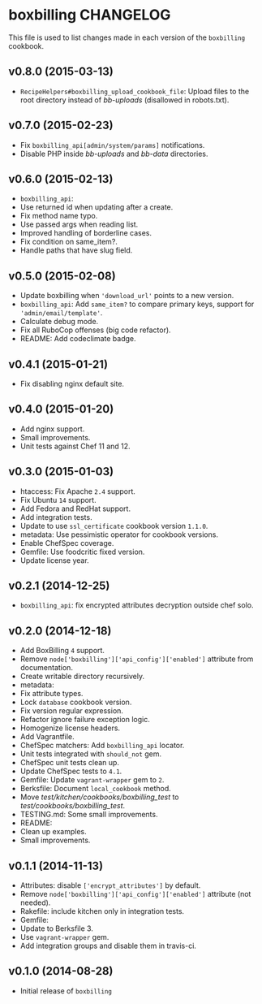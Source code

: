 boxbilling CHANGELOG
====================

This file is used to list changes made in each version of the `boxbilling` cookbook.

## v0.8.0 (2015-03-13)

* `RecipeHelpers#boxbilling_upload_cookbook_file`: Upload files to the root directory instead of *bb-uploads* (disallowed in robots.txt).

## v0.7.0 (2015-02-23)

* Fix `boxbilling_api[admin/system/params]` notifications.
* Disable PHP inside *bb-uploads* and *bb-data* directories.

## v0.6.0 (2015-02-13)

* `boxbilling_api`:
 * Use returned id when updating after a create.
 * Fix method name typo.
 * Use passed args when reading list.
 * Improved handling of borderline cases.
 * Fix condition on same_item?.
 * Handle paths that have slug field.

## v0.5.0 (2015-02-08)

* Update boxbilling when `'download_url'` points to a new version.
* `boxbilling_api`: Add `same_item?` to compare primary keys, support for `'admin/email/template'`.
* Calculate debug mode.
* Fix all RuboCop offenses (big code refactor).
* README: Add codeclimate badge.

## v0.4.1 (2015-01-21)

* Fix disabling nginx default site.

## v0.4.0 (2015-01-20)

* Add nginx support.
* Small improvements.
* Unit tests against Chef 11 and 12.

## v0.3.0 (2015-01-03)

* htaccess: Fix Apache `2.4` support.
* Fix Ubuntu `14` support.
* Add Fedora and RedHat support.
* Add integration tests.
* Update to use `ssl_certificate` cookbook version `1.1.0`.
* metadata: Use pessimistic operator for cookbook versions.
* Enable ChefSpec coverage.
* Gemfile: Use foodcritic fixed version.
* Update license year.

## v0.2.1 (2014-12-25)

* `boxbilling_api`: fix encrypted attributes decryption outside chef solo.

## v0.2.0 (2014-12-18)

* Add BoxBilling `4` support.
* Remove `node['boxbilling']['api_config']['enabled']` attribute from documentation.
* Create writable directory recursively.
* metadata:
 * Fix attribute types.
 * Lock `database` cookbook version.
* Fix version regular expression.
* Refactor ignore failure exception logic.
* Homogenize license headers.
* Add Vagrantfile.
* ChefSpec matchers: Add `boxbilling_api` locator.
* Unit tests integrated with `should_not` gem.
* ChefSpec unit tests clean up.
* Update ChefSpec tests to `4.1`.
* Gemfile: Update `vagrant-wrapper` gem to `2`.
* Berksfile: Document `local_cookbook` method.
* Move *test/kitchen/cookbooks/boxbilling_test* to *test/cookbooks/boxbilling_test*.
* TESTING.md: Some small improvements.
* README:
 * Clean up examples.
 * Small improvements.

## v0.1.1 (2014-11-13)

* Attributes: disable `['encrypt_attributes']` by default.
* Remove `node['boxbilling']['api_config']['enabled']` attribute (not needed).
* Rakefile: include kitchen only in integration tests.
* Gemfile:
 * Update to Berksfile 3.
 * Use `vagrant-wrapper` gem.
 * Add integration groups and disable them in travis-ci.

## v0.1.0 (2014-08-28)

* Initial release of `boxbilling`

